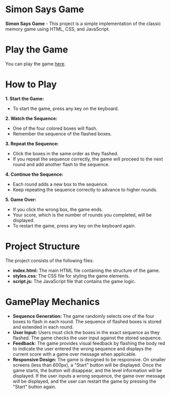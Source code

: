 # Simon Says Game
**Simon Says Game** - This project is a simple implementation of the classic memory game using HTML, CSS, and JavaScript.


# Play the Game
You can play the game [here](file:///C:/Vs%20Code/Simon%20Says%20Game/index.html).


# How to Play
**1. Start the Game:**
  - To start the game, press any key on the keyboard.
  
**2. Watch the Sequence:**
  - One of the four colored boxes will flash.
  - Remember the sequence of the flashed boxes.

**3. Repeat the Sequence:**
  - Click the boxes in the same order as they flashed.
  - If you repeat the sequence correctly, the game will proceed to the next round and add another flash to the sequence.

**4. Continue the Sequence:**
  - Each round adds a new box to the sequence.
  - Keep repeating the sequence correctly to advance to higher rounds.

**5. Game Over:**
  - If you click the wrong box, the game ends.
  - Your score, which is the number of rounds you completed, will be displayed.
  - To restart the game, press any key on the keyboard again.


  # Project Structure
  The project consists of the following files:
  - **index.html:** The main HTML file containing the structure of the game.
  - **styles.css:** The CSS file for styling the game elements.
  - **script.js:** The JavaScript file that contains the game logic.


  # GamePlay Mechanics
  - **Sequence Generation:** The game randomly selects one of the four boxes to flash in each round. The sequence of flashed boxes is stored and extended in each round.
  - **User Input:** Users must click the boxes in the exact sequence as they flashed. The game checks the user input against the stored sequence.
  - **Feedback:** The game provides visual feedback by flashing the body red to indicate the user entered the wrong sequence and displays the current score with a game over message when 
    applicable.
  - **Responsive Design:** The game is designed to be responsive. On smaller screens (less than 600px), a "Start" button will be displayed. Once the game starts, the button will disappear, 
    and the level information will be displayed. If the user inputs a wrong sequence, the game over message will be displayed, and the user can restart the game by pressing the "Start" 
    button again.
